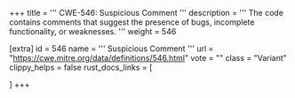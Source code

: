 +++
title = '''
CWE-546: Suspicious Comment
'''
description	= '''
The code contains comments that suggest the presence of bugs, incomplete functionality, or weaknesses.
'''
weight = 546

[extra]
id = 546
name = '''
Suspicious Comment
'''
url = "https://cwe.mitre.org/data/definitions/546.html"
vote = ""
class = "Variant"
clippy_helps = false
rust_docs_links = [
	
]
+++

